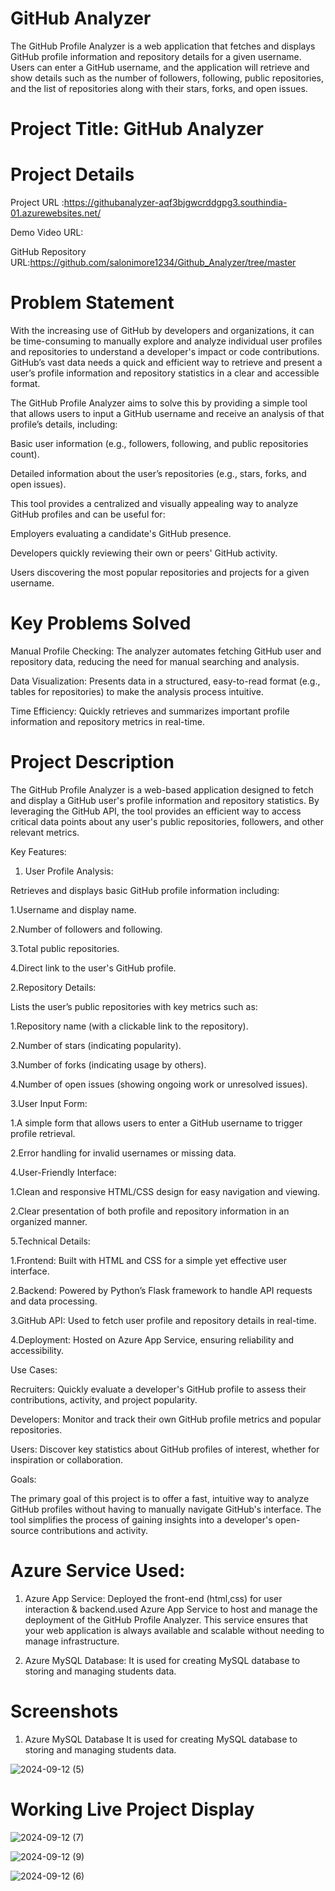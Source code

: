 # GitHub Analyzer

The GitHub Profile Analyzer is a web application that fetches and displays GitHub profile information and repository details for a given username. Users can enter a GitHub username, and the application will retrieve and show details such as the number of followers, following, public repositories, and the list of repositories along with their stars, forks, and open issues.

# Project Title: GitHub Analyzer

# Project Details
Project URL :https://githubanalyzer-aqf3bjgwcrddgpg3.southindia-01.azurewebsites.net/

Demo Video URL:

GitHub Repository URL:https://github.com/salonimore1234/Github_Analyzer/tree/master

# Problem Statement
With the increasing use of GitHub by developers and organizations, it can be time-consuming to manually explore and analyze individual user profiles and repositories to understand a developer's impact or code contributions. GitHub’s vast data needs a quick and efficient way to retrieve and present a user’s profile information and repository statistics in a clear and accessible format.

The GitHub Profile Analyzer aims to solve this by providing a simple tool that allows users to input a GitHub username and receive an analysis of that profile’s details, including:

   Basic user information (e.g., followers, following, and public repositories count).

   Detailed information about the user’s repositories (e.g., stars, forks, and open issues).

   This tool provides a centralized and visually appealing way to analyze GitHub profiles and can be useful for:

   Employers evaluating a candidate's GitHub presence.

   Developers quickly reviewing their own or peers' GitHub activity.

   Users discovering the most popular repositories and projects for a given username.

# Key Problems Solved

  Manual Profile Checking: The analyzer automates fetching GitHub user and repository data, reducing the need for manual searching and analysis.

  Data Visualization: Presents data in a structured, easy-to-read format (e.g., tables for repositories) to make the analysis process intuitive.

  Time Efficiency: Quickly retrieves and summarizes important profile information and repository metrics in real-time.

# Project Description
The GitHub Profile Analyzer is a web-based application designed to fetch and display a GitHub user's profile information and repository statistics. By leveraging the GitHub API, the tool provides an efficient way to access critical data points about any user's public repositories, followers, and other relevant metrics.

Key Features:
  
  1. User Profile Analysis:
    
   Retrieves and displays basic GitHub profile information including:
  
   1.Username and display name.
    
   2.Number of followers and following.
   
   3.Total public repositories.
   
   4.Direct link to the user's GitHub profile.
 
 2.Repository Details:
 
   Lists the user’s public repositories with key metrics such as:
 
   1.Repository name (with a clickable link to the repository).
   
   2.Number of stars (indicating popularity).
   
   3.Number of forks (indicating usage by others).
   
   4.Number of open issues (showing ongoing work or unresolved issues).
 
  3.User Input Form:

  1.A simple form that allows users to enter a GitHub username to trigger profile retrieval.
  
  2.Error handling for invalid usernames or missing data.

4.User-Friendly Interface:

  1.Clean and responsive HTML/CSS design for easy navigation and viewing.

  2.Clear presentation of both profile and repository information in an organized manner.
 
 5.Technical Details:
 
   1.Frontend: Built with HTML and CSS for a simple yet effective user interface.

   2.Backend: Powered by Python’s Flask framework to handle API requests and data processing.

   3.GitHub API: Used to fetch user profile and repository details in real-time.

  4.Deployment: Hosted on Azure App Service, ensuring reliability and accessibility.

Use Cases:

   Recruiters: Quickly evaluate a developer's GitHub profile to assess their contributions, activity, and project popularity.

   Developers: Monitor and track their own GitHub profile metrics and popular repositories.

   Users: Discover key statistics about GitHub profiles of interest, whether for inspiration or collaboration.

Goals:

The primary goal of this project is to offer a fast, intuitive way to analyze GitHub profiles without having to manually navigate GitHub's interface. The tool simplifies the process of gaining insights into a developer's open-source contributions and activity.


# Azure Service Used:
1. Azure App Service:
Deployed the front-end (html,css) for user interaction & backend.used Azure App Service to host and manage the deployment of the GitHub Profile Analyzer. This service ensures that your web application is always available and scalable without needing to manage infrastructure.

3. Azure MySQL Database:
It is used for creating MySQL database to storing and managing students data.

# Screenshots

1. Azure MySQL Database
   It is used for creating MySQL database to storing and managing students data.
   
![2024-09-12 (5)](https://github.com/user-attachments/assets/72bd7736-5e2e-49f1-9ac9-67ecbcb53cdf)

# Working Live Project Display

 ![2024-09-12 (7)](https://github.com/user-attachments/assets/0ee6e585-feca-4f95-8d10-6a385ad7f26e)

 ![2024-09-12 (9)](https://github.com/user-attachments/assets/8f58e8c0-e158-4954-8b5c-55f9ee1f1136)

 

 ![2024-09-12 (6)](https://github.com/user-attachments/assets/065b7003-a4f2-49ab-a7e1-1b6c7b053b9e)
